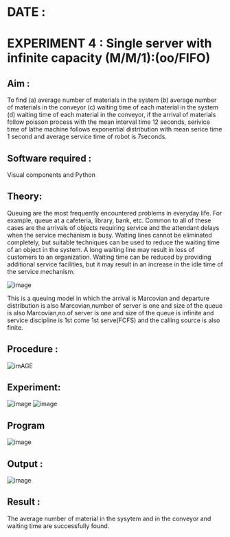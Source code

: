# DATE :
# EXPERIMENT 4 : Single server with infinite capacity (M/M/1):(oo/FIFO)
## Aim :
To find (a) average number of materials in the system (b) average number of materials in the conveyor (c) waiting time of each material in the system (d) waiting time of each material in the conveyor, if the arrival  of materials follow poisson process with the mean interval time 12 seconds, serivice time of lathe machine follows exponential distribution with mean serice time 1 second and average service time of robot is 7seconds.

## Software required :
Visual components and Python

## Theory:
Queuing are the most frequently encountered problems in everyday life. For example, queue at a cafeteria, library, bank, etc. Common to all of these cases are the arrivals of objects requiring service and the attendant delays when the service mechanism is busy. Waiting lines cannot be eliminated completely, but suitable techniques can be used to reduce the waiting time of an object in the system. A long waiting line may result in loss of customers to an organization. Waiting time can be reduced by providing additional service facilities, but it may result in an increase in the idle time of the service mechanism.

![image](1.png)

This is a queuing model in which the arrival is Marcovian and departure distribution is also Marcovian,number of server is one and size of the queue is also Marcovian,no.of server is one and size of the queue is infinite and service discipline is 1st come 1st serve(FCFS) and the calling source is also finite.

## Procedure :

![imAGE](2.png)



## Experiment:
![image](https://github.com/cherryscharan/Single-server-infinite-capacity---Markov-Model/assets/146930617/01ec5074-9b38-4866-b522-96f149aaab8b)
![image](https://github.com/cherryscharan/Single-server-infinite-capacity---Markov-Model/assets/146930617/89bbad6e-dd66-4560-a138-1bb90691d42b)




 
## Program
![image](https://github.com/ramjan1729/Single-server-infinite-capacity---Markov-Model/assets/103921593/5f1fd58d-5929-4c51-89ea-4cef009e5bad)

## Output :
![image](https://github.com/cherryscharan/Single-server-infinite-capacity---Markov-Model/assets/146930617/2347086a-90ad-416a-9bdd-e24cef7f4e0f)


## Result :
The average number of material in the sysytem and in the conveyor and waiting time are successfully found.

